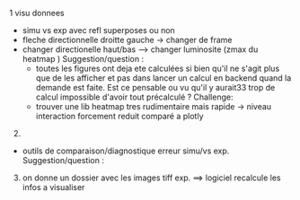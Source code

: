1 visu donnees
  - simu vs exp avec refl superposes ou non
  - fleche directionnelle droitte gauche -> changer de frame
  - changer directionelle haut/bas --> changer luminosite (zmax du heatmap )
  Suggestion/question :
    - toutes les figures ont deja ete calculées si bien qu'il ne s'agit plus que de les afficher et
        pas dans lancer un calcul en backend quand la demande est faite. Est ce pensable ou vu qu'il y aurait33
        trop de calcul impossible d'avoir tout précalculé ?
  Challenge:
    - trouver une lib heatmap tres rudimentaire mais rapide -> niveau interaction forcement reduit comparé a plotly

2.
  - outils de comparaison/diagnostique erreur simu/vs exp.
  Suggestion/question :
3. on donne un dossier avec les images tiff exp. ==> logiciel recalcule les infos a visualiser
